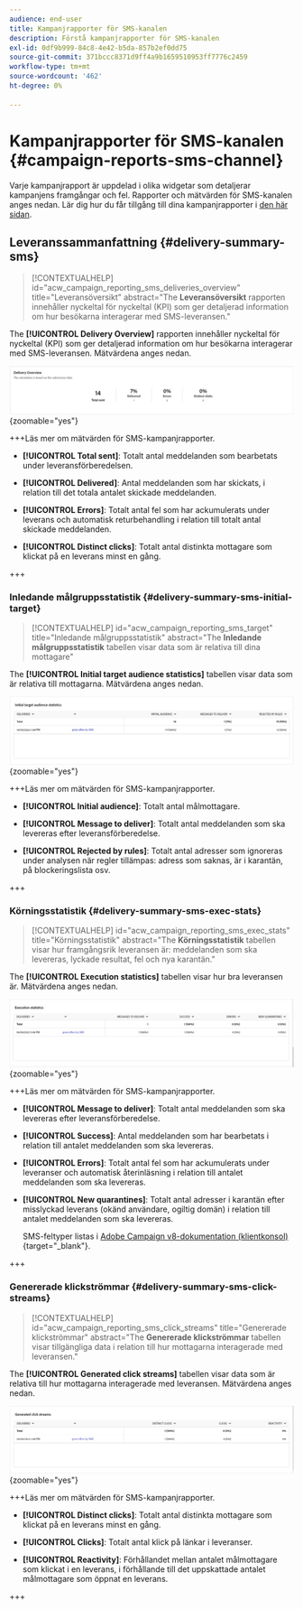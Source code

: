 ```yaml
---
audience: end-user
title: Kampanjrapporter för SMS-kanalen
description: Förstå kampanjrapporter för SMS-kanalen
exl-id: 0df9b999-84c8-4e42-b5da-857b2ef0dd75
source-git-commit: 371bccc8371d9ff4a9b1659510953ff7776c2459
workflow-type: tm+mt
source-wordcount: '462'
ht-degree: 0%

---
```


# Kampanjrapporter för SMS-kanalen {#campaign-reports-sms-channel}

Varje kampanjrapport är uppdelad i olika widgetar som detaljerar kampanjens framgångar och fel. Rapporter och mätvärden för SMS-kanalen anges nedan. Lär dig hur du får tillgång till dina kampanjrapporter i [den här sidan](campaign-reports.md).

## Leveranssammanfattning {#delivery-summary-sms}

>[!CONTEXTUALHELP]
>id="acw_campaign_reporting_sms_deliveries_overview"
>title="Leveransöversikt"
>abstract="The **Leveransöversikt** rapporten innehåller nyckeltal för nyckeltal (KPI) som ger detaljerad information om hur besökarna interagerar med SMS-leveransen."


The **[!UICONTROL Delivery Overview]** rapporten innehåller nyckeltal för nyckeltal (KPI) som ger detaljerad information om hur besökarna interagerar med SMS-leveransen. Mätvärdena anges nedan.

![](assets/campaign_report_sms_1.png){zoomable=&quot;yes&quot;}

+++Läs mer om mätvärden för SMS-kampanjrapporter.

* **[!UICONTROL Total sent]**: Totalt antal meddelanden som bearbetats under leveransförberedelsen.

* **[!UICONTROL Delivered]**: Antal meddelanden som har skickats, i relation till det totala antalet skickade meddelanden.

* **[!UICONTROL Errors]**: Totalt antal fel som har ackumulerats under leverans och automatisk returbehandling i relation till totalt antal skickade meddelanden.

* **[!UICONTROL Distinct clicks]**: Totalt antal distinkta mottagare som klickat på en leverans minst en gång.

+++


### Inledande målgruppsstatistik {#delivery-summary-sms-initial-target}

>[!CONTEXTUALHELP]
>id="acw_campaign_reporting_sms_target"
>title="Inledande målgruppsstatistik"
>abstract="The **Inledande målgruppsstatistik** tabellen visar data som är relativa till dina mottagare"

The **[!UICONTROL Initial target audience statistics]** tabellen visar data som är relativa till mottagarna. Mätvärdena anges nedan.


![](assets/campaign_report_sms_2.png){zoomable=&quot;yes&quot;}

+++Läs mer om mätvärden för SMS-kampanjrapporter.

* **[!UICONTROL Initial audience]**: Totalt antal målmottagare.

* **[!UICONTROL Message to deliver]**: Totalt antal meddelanden som ska levereras efter leveransförberedelse.

* **[!UICONTROL Rejected by rules]**: Totalt antal adresser som ignoreras under analysen när regler tillämpas: adress som saknas, är i karantän, på blockeringslista osv.

+++


### Körningsstatistik {#delivery-summary-sms-exec-stats}


>[!CONTEXTUALHELP]
>id="acw_campaign_reporting_sms_exec_stats"
>title="Körningsstatistik"
>abstract="The **Körningsstatistik** tabellen visar hur framgångsrik leveransen är: meddelanden som ska levereras, lyckade resultat, fel och nya karantän."


The **[!UICONTROL Execution statistics]** tabellen visar hur bra leveransen är. Mätvärdena anges nedan.


![](assets/campaign_report_sms_3.png){zoomable=&quot;yes&quot;}

+++Läs mer om mätvärden för SMS-kampanjrapporter.

* **[!UICONTROL Message to deliver]**: Totalt antal meddelanden som ska levereras efter leveransförberedelse.

* **[!UICONTROL Success]**: Antal meddelanden som har bearbetats i relation till antalet meddelanden som ska levereras.

* **[!UICONTROL Errors]**: Totalt antal fel som har ackumulerats under leveranser och automatisk återinläsning i relation till antalet meddelanden som ska levereras.

* **[!UICONTROL New quarantines]**: Totalt antal adresser i karantän efter misslyckad leverans (okänd användare, ogiltig domän) i relation till antalet meddelanden som ska levereras.

  SMS-feltyper listas i [Adobe Campaign v8-dokumentation (klientkonsol)](https://experienceleague.adobe.com/docs/campaign/campaign-v8/send/failures/delivery-failures.html#sms-quarantines){target="_blank"}.

+++

### Genererade klickströmmar {#delivery-summary-sms-click-streams}


>[!CONTEXTUALHELP]
>id="acw_campaign_reporting_sms_click_streams"
>title="Genererade klickströmmar"
>abstract="The **Genererade klickströmmar** tabellen visar tillgängliga data i relation till hur mottagarna interagerade med leveransen."

The **[!UICONTROL Generated click streams]** tabellen visar data som är relativa till hur mottagarna interagerade med leveransen. Mätvärdena anges nedan.

![](assets/campaign_report_sms_4.png){zoomable=&quot;yes&quot;}

+++Läs mer om mätvärden för SMS-kampanjrapporter.

* **[!UICONTROL Distinct clicks]**: Totalt antal distinkta mottagare som klickat på en leverans minst en gång.

* **[!UICONTROL Clicks]**: Totalt antal klick på länkar i leveranser.

* **[!UICONTROL Reactivity]**: Förhållandet mellan antalet målmottagare som klickat i en leverans, i förhållande till det uppskattade antalet målmottagare som öppnat en leverans.

+++
